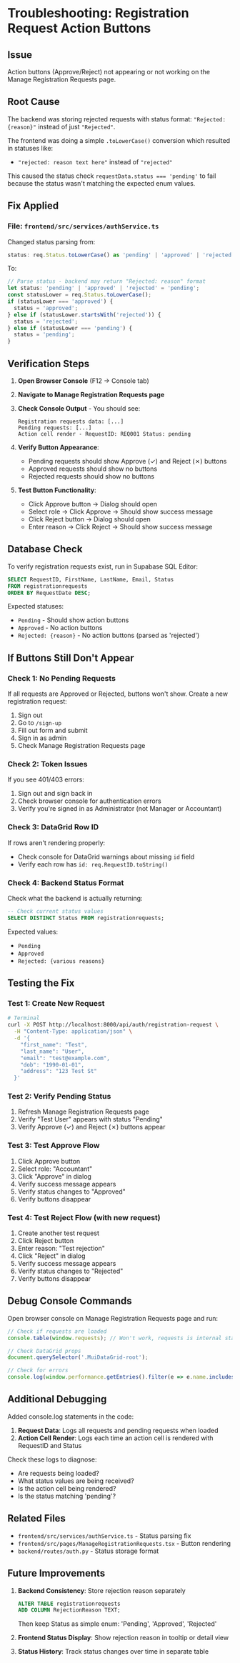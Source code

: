 # Troubleshooting: Registration Request Action Buttons

## Issue
Action buttons (Approve/Reject) not appearing or not working on the Manage Registration Requests page.

## Root Cause
The backend was storing rejected requests with status format: `"Rejected: {reason}"` instead of just `"Rejected"`.

The frontend was doing a simple `.toLowerCase()` conversion which resulted in statuses like:
- `"rejected: reason text here"` instead of `"rejected"`

This caused the status check `requestData.status === 'pending'` to fail because the status wasn't matching the expected enum values.

## Fix Applied

### File: `frontend/src/services/authService.ts`

Changed status parsing from:
```typescript
status: req.Status.toLowerCase() as 'pending' | 'approved' | 'rejected',
```

To:
```typescript
// Parse status - backend may return "Rejected: reason" format
let status: 'pending' | 'approved' | 'rejected' = 'pending';
const statusLower = req.Status.toLowerCase();
if (statusLower === 'approved') {
  status = 'approved';
} else if (statusLower.startsWith('rejected')) {
  status = 'rejected';
} else if (statusLower === 'pending') {
  status = 'pending';
}
```

## Verification Steps

1. **Open Browser Console** (F12 → Console tab)

2. **Navigate to Manage Registration Requests page**

3. **Check Console Output** - You should see:
   ```
   Registration requests data: [...]
   Pending requests: [...]
   Action cell render - RequestID: REQ001 Status: pending
   ```

4. **Verify Button Appearance**:
   - Pending requests should show Approve (✓) and Reject (✗) buttons
   - Approved requests should show no buttons
   - Rejected requests should show no buttons

5. **Test Button Functionality**:
   - Click Approve button → Dialog should open
   - Select role → Click Approve → Should show success message
   - Click Reject button → Dialog should open
   - Enter reason → Click Reject → Should show success message

## Database Check

To verify registration requests exist, run in Supabase SQL Editor:

```sql
SELECT RequestID, FirstName, LastName, Email, Status 
FROM registrationrequests 
ORDER BY RequestDate DESC;
```

Expected statuses:
- `Pending` - Should show action buttons
- `Approved` - No action buttons
- `Rejected: {reason}` - No action buttons (parsed as 'rejected')

## If Buttons Still Don't Appear

### Check 1: No Pending Requests
If all requests are Approved or Rejected, buttons won't show. Create a new registration request:
1. Sign out
2. Go to `/sign-up`
3. Fill out form and submit
4. Sign in as admin
5. Check Manage Registration Requests page

### Check 2: Token Issues
If you see 401/403 errors:
1. Sign out and sign back in
2. Check browser console for authentication errors
3. Verify you're signed in as Administrator (not Manager or Accountant)

### Check 3: DataGrid Row ID
If rows aren't rendering properly:
- Check console for DataGrid warnings about missing `id` field
- Verify each row has `id: req.RequestID.toString()`

### Check 4: Backend Status Format
Check what the backend is actually returning:
```sql
-- Check current status values
SELECT DISTINCT Status FROM registrationrequests;
```

Expected values:
- `Pending`
- `Approved`
- `Rejected: {various reasons}`

## Testing the Fix

### Test 1: Create New Request
```bash
# Terminal
curl -X POST http://localhost:8000/api/auth/registration-request \
  -H "Content-Type: application/json" \
  -d '{
    "first_name": "Test",
    "last_name": "User",
    "email": "test@example.com",
    "dob": "1990-01-01",
    "address": "123 Test St"
  }'
```

### Test 2: Verify Pending Status
1. Refresh Manage Registration Requests page
2. Verify "Test User" appears with status "Pending"
3. Verify Approve (✓) and Reject (✗) buttons appear

### Test 3: Test Approve Flow
1. Click Approve button
2. Select role: "Accountant"
3. Click "Approve" in dialog
4. Verify success message appears
5. Verify status changes to "Approved"
6. Verify buttons disappear

### Test 4: Test Reject Flow (with new request)
1. Create another test request
2. Click Reject button
3. Enter reason: "Test rejection"
4. Click "Reject" in dialog
5. Verify success message appears
6. Verify status changes to "Rejected"
7. Verify buttons disappear

## Debug Console Commands

Open browser console on Manage Registration Requests page and run:

```javascript
// Check if requests are loaded
console.table(window.requests); // Won't work, requests is internal state

// Check DataGrid props
document.querySelector('.MuiDataGrid-root');

// Check for errors
console.log(window.performance.getEntries().filter(e => e.name.includes('auth')));
```

## Additional Debugging

Added console.log statements in the code:

1. **Request Data**: Logs all requests and pending requests when loaded
2. **Action Cell Render**: Logs each time an action cell is rendered with RequestID and Status

Check these logs to diagnose:
- Are requests being loaded?
- What status values are being received?
- Is the action cell being rendered?
- Is the status matching 'pending'?

## Related Files
- `frontend/src/services/authService.ts` - Status parsing fix
- `frontend/src/pages/ManageRegistrationRequests.tsx` - Button rendering
- `backend/routes/auth.py` - Status storage format

## Future Improvements

1. **Backend Consistency**: Store rejection reason separately
   ```sql
   ALTER TABLE registrationrequests 
   ADD COLUMN RejectionReason TEXT;
   ```
   Then keep Status as simple enum: 'Pending', 'Approved', 'Rejected'

2. **Frontend Status Display**: Show rejection reason in tooltip or detail view

3. **Status History**: Track status changes over time in separate table
